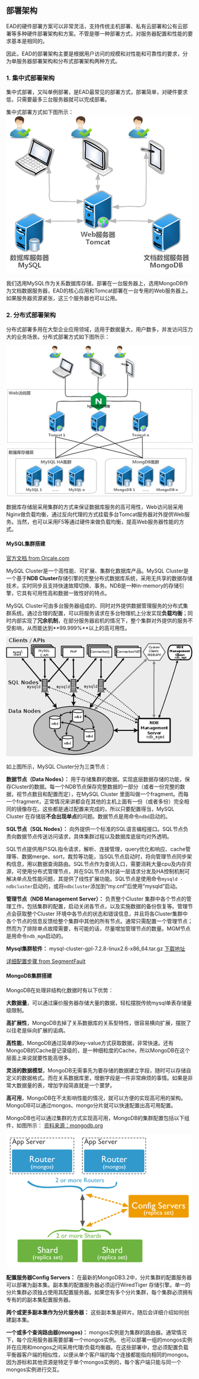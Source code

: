 ## 部署架构

EAD的硬件部署方案可以非常灵活，支持传统主机部署、私有云部署和公有云部署等多种硬件部署架构和方案。不管是哪一种部署方式，对服务器配置和性能的要求基本是相同的。

因此，EAD的部署架构主要是根据用户访问的规模和对性能和可靠性的要求，分为单服务器部署架构和分布式部署架构两种方式。


### 1. 集中式部署架构
集中式部署，又叫单例部署，是EAD最常见的部署方式，部署简单，对硬件要求低，只需要最多三台服务器就可以完成部署。

集中式部署方式如下图所示：
![单例部署](..\images\deployment-single.png)

我们选用MySQL作为关系数据库存储，部署在一台服务器上，选用MongoDB作为文档数据服务器，EAD的核心应用和Tomcat部署在一台专用的Web服务器上。如果服务器资源紧张，这三个服务器也可以公用。


### 2. 分布式部署架构

分布式部署多用在大型企业应用领域，适用于数据量大，用户数多，并发访问压力大的业务场景。分布式部署方式如下图所示：

![分布式架构](..\images\deployment-distribute.png)

数据库存储层采用集群的方式来保证数据库服务的高可用性，Web访问层采用Nginx做负载均衡，通过反向代理的方式挂载多台Tomcat服务器对外提供Web服务。当然，也可以采用F5等通过硬件来做负载均衡，提高Web服务器性能的方式。

#### MySQL集群搭建

[官方文档 from Orcale.com](https://docs.oracle.com/cd/E19078-01/mysql/mysql-refman-5.0/mysql-cluster.html)

MySQL Cluster是一个高性能、可扩展、集群化数据库产品。MySQL Cluster是一个基于**NDB Cluster**存储引擎的完整分布式数据库系统，采用无共享的数据存储技术，实时同步且支持快速故障切换、事务。NDB是一种in-memory的存储引擎，它具有可用性高和数据一致性好的特点。

MySQL Cluster可由多台服务器组成的、同时对外提供数据管理服务的分布式集群系统。通过合理的配置，可以将服务请求在多台物理机上分发实现**负载均衡**；同时内部实现了**冗余机制**，在部分服务器宕机的情况下，整个集群对外提供的服务不受影响，从而能达到**99.999%**以上的高可用性。

![MySQLCluster集群](..\images\mysql-cluster.png)

如上图所示，MySQL Cluster分为三类节点：

**数据节点（Data Nodes）：** 用于存储集群的数据。实现底层数据存储的功能，保存Cluster的数据。每一个NDB节点保存完整数据的一部分（或者一份完整的数据，视节点数目和配置而定），在MySQL Cluster 里面叫做一个fragment。而每一个fragment，正常情况来讲都会在其他的主机上面有一份（或者多份）完全相同的镜像存在。这些都是通过配置来完成的，所以只要配置得当，MySQL Cluster 在存储层**不会出现单点**的问题。数据节点是用命令`ndbd`启动的。

**SQL节点（SQL Nodes）：** 向外提供一个标准的SQL语言编程接口。SQL节点负责向数据节点传送访问请求，具体集群过程以及数据库底层均对外透明。

SQL节点提供用户SQL指令请求，解析、连接管理，query优化和响应、cache管理等、数据merge、sort，裁剪等功能，当SQL节点启动时，将向管理节点同步架构信息，用以数据查询路由。SQL节点作为查询入口，需要消耗大量cpu及内存资源，可使用分布式管理节点，并在SQL节点外封装一层请求分发及HA控制机制可解决单点及性能问题，其提供了线性扩展功能。SQL节点是使用命令`mysqld -ndbcluster`启动的，或将`ndbcluster`添加到“my.cnf”后使用“mysqld”启动。

**管理节点（NDB Management Server）：** 负责整个Cluster 集群中各个节点的管理工作，包括集群的配置，启动关闭各节点，以及实施数据的备份恢复等。管理节点会获取整个Cluster 环境中各节点的状态和错误信息，并且将各Cluster集群中各个节点的信息反馈给整个集群中其他的所有节点。通常只需配置一个管理节点；然而为了排除单点故障需要，有可能的话，尽量增加管理节点的数量。MGM节点是用命令`ndb_mgm`启动的。

**Mysql集群软件：** mysql-cluster-gpl-7.2.8-linux2.6-x86_64.tar.gz [下载地址](http://mysql.mirror.kangaroot.net/Downloads/)

[详细配置步骤 from SegmentFault](https://segmentfault.com/a/1190000003715950)

#### MongoDB集群搭建
MongoDB在处理非结构化数据时有以下优势：

**大数据量**，可以通过廉价服务器存储大量的数据，轻松摆脱传统mysql单表存储量级限制。

**高扩展性**，MongoDB去掉了关系数据库的关系型特性，很容易横向扩展，摆脱了以往老是纵向扩展的诟病。

**高性能**，MongoDB通过简单的key-value方式获取数据，非常快速。还有MongoDB的Cache是记录级的，是一种细粒度的Cache，所以MongoDB在这个层面上来说就要性能高很多。

**灵活的数据模型**，MongoDB无需事先为要存储的数据建立字段，随时可以存储自定义的数据格式。而在关系数据库里，增删字段是一件非常麻烦的事情。如果是非常大数据量的表，增加字段简直就是一个噩梦。

**高可用**，MongoDB在不太影响性能的情况，就可以方便的实现高可用的架构。MongoDB可以通过mongos、mongo分片就可以快速配置出高可用配置。

MongoDB也可以通过集群的方式实现高可用，MongoDB的集群配置包括以下组件，如图所示：
[资料来源：mongodb.org](https://docs.mongodb.org/manual/core/sharded-cluster-architectures-production/#production-cluster-architecture)

![MongoDB集群配置](../images/MongoDB-sharded-cluster-production-architecture.png)

**配置服务器Config Servers：** 在最新的MongoDB3.2中，分片集群的配置服务器可以部署为副本集。副本集的配置服务器必须运行WiredTiger 存储引擎。单一的分片集群必须独占使用其配置服务器。如果您有多个分片集群，每个集群必须拥有专有的的副本集配置服务器。

**两个或更多副本集作为分片服务器：** 这些副本集是碎片。随后会详细介绍如何创建副本集。

**一个或多个查询路由器(mongos)：** mongos实例是为集群的路由器。通常情况下，每个应用服务器需要部署一个mongos实例。
也可以部署一组的mongos实例并在应用和mongos之间采用代理/负载均衡器。在这些部署中，您必须配置负载平衡器客户端的相似性，以便从单个客户端的每个连接都能指向相同的mongos。因为游标和其他资源是特定于单个mongos实例的，每个客户端只能与同一个mongos实例进行交互。